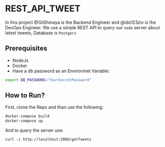 # REST_API_TWEET
In this project @GilShmaya is the Backend Engineer and @ido123ziv is the DevOps Engineer.
We use a simple REST API to query our `node` server about latest tweets, Database is `Postgers`

## Prerequisites
* NodeJs
* Docker
* Have a db password as an Environmet Variable:
```bash
export DB_PASSWORD="YourSecretPassword"
```

## How to Run?
First, clone the Repo and than use the following:
```bash
docker-compose build
docker-compose up
```

And to query the server use:
```
curl -i http://localhost:2000/getTweets
```
